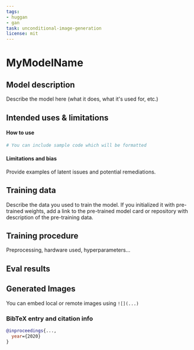```yaml
---
tags:
- huggan
- gan
task: unconditional-image-generation
license: mit
---
```


# MyModelName

## Model description

Describe the model here (what it does, what it's used for, etc.)

## Intended uses & limitations

#### How to use

```python
# You can include sample code which will be formatted
```

#### Limitations and bias

Provide examples of latent issues and potential remediations.

## Training data

Describe the data you used to train the model.
If you initialized it with pre-trained weights, add a link to the pre-trained model card or repository with description of the pre-training data.

## Training procedure

Preprocessing, hardware used, hyperparameters...

## Eval results

## Generated Images

You can embed local or remote images using `![](...)`

### BibTeX entry and citation info

```bibtex
@inproceedings{...,
  year={2020}
}
```
